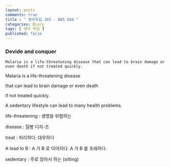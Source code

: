 ```yaml
---
layout: posts
comments: true
title : " 영어독립 365 - W05 D04 "
categories: Diary
tags: [ 영어 독립 ]
published: false
---
```


### Devide and conquer

```
Malaria is a life-threatening disease that can lead to brain damage or even death if not treated quickly.
```

Malaria is a life-threatening disease

that can lead to brain damage or even death

if not treated quickly.

A sedentary lifestyle can lead to many health problems.

life-threatening
 : 생명을 위협하는

disease
 : 질병
   디지-즈

treat
 : 처리하다. 대우하다

A lead to B
 : A 가 B 로 이어지다. A 가 B 를 초래하다. 

sedentary
 : 주로 앉아서 하는 (sitting)

